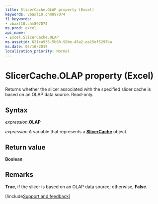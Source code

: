 ```yaml
---
title: SlicerCache.OLAP property (Excel)
keywords: vbaxl10.chm897074
f1_keywords:
- vbaxl10.chm897074
ms.prod: excel
api_name:
- Excel.SlicerCache.OLAP
ms.assetid: 621ca936-5b60-98be-45a2-ea15ef5297ba
ms.date: 05/16/2019
localization_priority: Normal
---
```



# SlicerCache.OLAP property (Excel)

Returns whether the slicer associated with the specified slicer cache is based on an OLAP data source. Read-only.


## Syntax

_expression_.**OLAP**

_expression_ A variable that represents a **[SlicerCache](Excel.SlicerCache.md)** object.


## Return value

**Boolean**


## Remarks

**True**, if the slicer is based on an OLAP data source; otherwise, **False**.




[!include[Support and feedback](~/includes/feedback-boilerplate.md)]